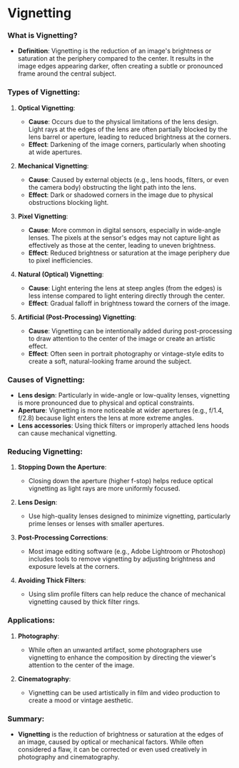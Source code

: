 # Vignetting

### What is Vignetting?
- **Definition**: Vignetting is the reduction of an image's brightness or saturation at the periphery compared to the center. It results in the image edges appearing darker, often creating a subtle or pronounced frame around the central subject.

### Types of Vignetting:

1. **Optical Vignetting**:
   - **Cause**: Occurs due to the physical limitations of the lens design. Light rays at the edges of the lens are often partially blocked by the lens barrel or aperture, leading to reduced brightness at the corners.
   - **Effect**: Darkening of the image corners, particularly when shooting at wide apertures.

2. **Mechanical Vignetting**:
   - **Cause**: Caused by external objects (e.g., lens hoods, filters, or even the camera body) obstructing the light path into the lens.
   - **Effect**: Dark or shadowed corners in the image due to physical obstructions blocking light.

3. **Pixel Vignetting**:
   - **Cause**: More common in digital sensors, especially in wide-angle lenses. The pixels at the sensor's edges may not capture light as effectively as those at the center, leading to uneven brightness.
   - **Effect**: Reduced brightness or saturation at the image periphery due to pixel inefficiencies.

4. **Natural (Optical) Vignetting**:
   - **Cause**: Light entering the lens at steep angles (from the edges) is less intense compared to light entering directly through the center.
   - **Effect**: Gradual falloff in brightness toward the corners of the image.

5. **Artificial (Post-Processing) Vignetting**:
   - **Cause**: Vignetting can be intentionally added during post-processing to draw attention to the center of the image or create an artistic effect.
   - **Effect**: Often seen in portrait photography or vintage-style edits to create a soft, natural-looking frame around the subject.

### Causes of Vignetting:
- **Lens design**: Particularly in wide-angle or low-quality lenses, vignetting is more pronounced due to physical and optical constraints.
- **Aperture**: Vignetting is more noticeable at wider apertures (e.g., f/1.4, f/2.8) because light enters the lens at more extreme angles.
- **Lens accessories**: Using thick filters or improperly attached lens hoods can cause mechanical vignetting.
  
### Reducing Vignetting:
1. **Stopping Down the Aperture**:
   - Closing down the aperture (higher f-stop) helps reduce optical vignetting as light rays are more uniformly focused.
   
2. **Lens Design**:
   - Use high-quality lenses designed to minimize vignetting, particularly prime lenses or lenses with smaller apertures.

3. **Post-Processing Corrections**:
   - Most image editing software (e.g., Adobe Lightroom or Photoshop) includes tools to remove vignetting by adjusting brightness and exposure levels at the corners.

4. **Avoiding Thick Filters**:
   - Using slim profile filters can help reduce the chance of mechanical vignetting caused by thick filter rings.

### Applications:
1. **Photography**:
   - While often an unwanted artifact, some photographers use vignetting to enhance the composition by directing the viewer's attention to the center of the image.

2. **Cinematography**:
   - Vignetting can be used artistically in film and video production to create a mood or vintage aesthetic.

### Summary:
- **Vignetting** is the reduction of brightness or saturation at the edges of an image, caused by optical or mechanical factors. While often considered a flaw, it can be corrected or even used creatively in photography and cinematography.
